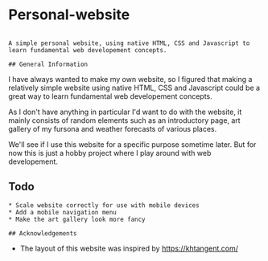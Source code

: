 # Personal-website

```

A simple personal website, using native HTML, CSS and Javascript to learn fundamental web developement concepts.

## General Information

```

I have always wanted to make my own website, so I figured that making a relatively simple website using native HTML, CSS and Javascript could be a great way to learn fundamental web developement concepts.

As I don't have anything in particular I'd want to do with the website, it mainly consists of random elements such as an introductory page, art gallery of my fursona and weather forecasts of various places. 

We'll see if I use this website for a specific purpose sometime later. But for now this is just a hobby project where I play around with web developement.

## Todo
```
* Scale website correctly for use with mobile devices
* Add a mobile navigation menu
* Make the art gallery look more fancy

## Acknowledgements
```
* The layout of this website was inspired by https://khtangent.com/
